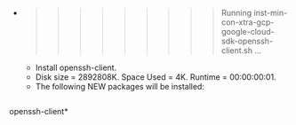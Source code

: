 * >>>>>>>>> Running inst-min-con-xtra-gcp-google-cloud-sdk-openssh-client.sh ...
  * Install openssh-client.
  * Disk size = 2892808K. Space Used = 4K. Runtime = 00:00:00:01.
  * The following NEW packages will be installed:
  ```bash
openssh-client*
  ```
